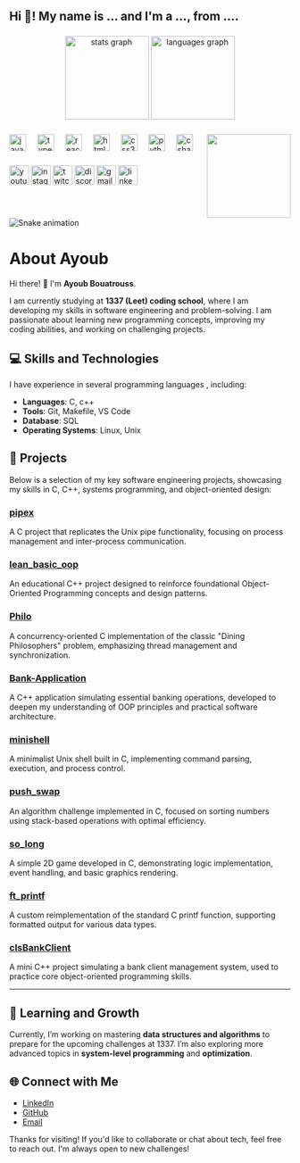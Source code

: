 
<h2 align="left">Hi 👋! My name is ... and I'm a ..., from ....</h2>

###

<div align="center">
  <img src="https://github-readme-stats.vercel.app/api?username=maurodesouza&hide_title=false&hide_rank=false&show_icons=true&include_all_commits=true&count_private=true&disable_animations=false&theme=dracula&locale=en&hide_border=false" height="150" alt="stats graph"  />
  <img src="https://github-readme-stats.vercel.app/api/top-langs?username=maurodesouza&locale=en&hide_title=false&layout=compact&card_width=320&langs_count=5&theme=dracula&hide_border=false" height="150" alt="languages graph"  />
</div>

###

<img align="right" height="150" src="https://i.imgflip.com/65efzo.gif"  />

###

<div align="left">
  <img src="https://cdn.jsdelivr.net/gh/devicons/devicon/icons/javascript/javascript-original.svg" height="30" alt="javascript logo"  />
  <img width="12" />
  <img src="https://cdn.jsdelivr.net/gh/devicons/devicon/icons/typescript/typescript-original.svg" height="30" alt="typescript logo"  />
  <img width="12" />
  <img src="https://cdn.jsdelivr.net/gh/devicons/devicon/icons/react/react-original.svg" height="30" alt="react logo"  />
  <img width="12" />
  <img src="https://cdn.jsdelivr.net/gh/devicons/devicon/icons/html5/html5-original.svg" height="30" alt="html5 logo"  />
  <img width="12" />
  <img src="https://cdn.jsdelivr.net/gh/devicons/devicon/icons/css3/css3-original.svg" height="30" alt="css3 logo"  />
  <img width="12" />
  <img src="https://cdn.jsdelivr.net/gh/devicons/devicon/icons/python/python-original.svg" height="30" alt="python logo"  />
  <img width="12" />
  <img src="https://cdn.jsdelivr.net/gh/devicons/devicon/icons/csharp/csharp-original.svg" height="30" alt="csharp logo"  />
</div>

###

<div align="left">
  <img src="https://img.shields.io/static/v1?message=Youtube&logo=youtube&label=&color=FF0000&logoColor=white&labelColor=&style=for-the-badge" height="35" alt="youtube logo"  />
  <img src="https://img.shields.io/static/v1?message=Instagram&logo=instagram&label=&color=E4405F&logoColor=white&labelColor=&style=for-the-badge" height="35" alt="instagram logo"  />
  <img src="https://img.shields.io/static/v1?message=Twitch&logo=twitch&label=&color=9146FF&logoColor=white&labelColor=&style=for-the-badge" height="35" alt="twitch logo"  />
  <img src="https://img.shields.io/static/v1?message=Discord&logo=discord&label=&color=7289DA&logoColor=white&labelColor=&style=for-the-badge" height="35" alt="discord logo"  />
  <img src="https://img.shields.io/static/v1?message=Gmail&logo=gmail&label=&color=D14836&logoColor=white&labelColor=&style=for-the-badge" height="35" alt="gmail logo"  />
  <img src="https://img.shields.io/static/v1?message=LinkedIn&logo=linkedin&label=&color=0077B5&logoColor=white&labelColor=&style=for-the-badge" height="35" alt="linkedin logo"  />
</div>

###

<br clear="both">

<img src="https://raw.githubusercontent.com/maurodesouza/maurodesouza/output/snake.svg" alt="Snake animation" />

###








# About Ayoub

Hi there! 👋 I'm **Ayoub Bouatrouss**.

I am currently studying at **1337 (Leet) coding school**, where I am developing my skills in software engineering and problem-solving. I am passionate about learning new programming concepts, improving my coding abilities, and working on challenging projects. 

## 💻 Skills and Technologies

I have experience in several programming languages , including:
- **Languages**: C, c++
- **Tools**: Git, Makefile, VS Code
- **Database**: SQL
- **Operating Systems**: Linux, Unix

## 🚀 Projects

Below is a selection of my key software engineering projects, showcasing my skills in C, C++, systems programming, and object-oriented design:

### [pipex](https://github.com/aybouatr/pipex)  
A C project that replicates the Unix pipe functionality, focusing on process management and inter-process communication.

### [lean_basic_oop](https://github.com/aybouatr/lean_basic_oop)  
An educational C++ project designed to reinforce foundational Object-Oriented Programming concepts and design patterns.

### [Philo](https://github.com/aybouatr/Philo)  
A concurrency-oriented C implementation of the classic "Dining Philosophers" problem, emphasizing thread management and synchronization.

### [Bank-Application](https://github.com/aybouatr/Bank-Application)  
A C++ application simulating essential banking operations, developed to deepen my understanding of OOP principles and practical software architecture.

### [minishell](https://github.com/aybouatr/minishell)  
A minimalist Unix shell built in C, implementing command parsing, execution, and process control.

### [push_swap](https://github.com/aybouatr/push_swap)  
An algorithm challenge implemented in C, focused on sorting numbers using stack-based operations with optimal efficiency.

### [so_long](https://github.com/aybouatr/so_long)  
A simple 2D game developed in C, demonstrating logic implementation, event handling, and basic graphics rendering.

### [ft_printf](https://github.com/aybouatr/ft_printf)  
A custom reimplementation of the standard C printf function, supporting formatted output for various data types.

### [clsBankClient](https://github.com/aybouatr/clsBankClient)  
A mini C++ project simulating a bank client management system, used to practice core object-oriented programming skills.

---
## 🌱 Learning and Growth

Currently, I’m working on mastering **data structures and algorithms** to prepare for the upcoming challenges at 1337. I’m also exploring more advanced topics in **system-level programming** and **optimization**.

## 🌐 Connect with Me

- [LinkedIn](https://www.linkedin.com/in/ayoubouatrouss)
- [GitHub](https://github.com/aybouatr)
- [Email](aybouatr@student.1337.ma)

Thanks for visiting! If you'd like to collaborate or chat about tech, feel free to reach out. I'm always open to new challenges!
